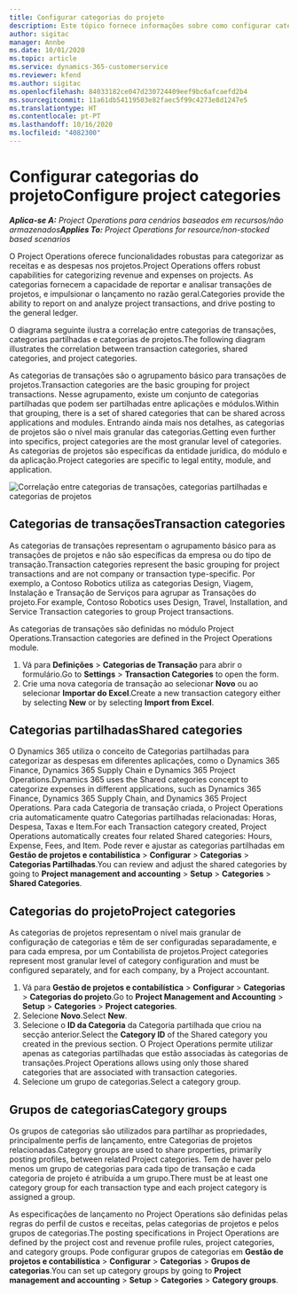 ```yaml
---
title: Configurar categorias do projeto
description: Este tópico fornece informações sobre como configurar categorias de projetos.
author: sigitac
manager: Annbe
ms.date: 10/01/2020
ms.topic: article
ms.service: dynamics-365-customerservice
ms.reviewer: kfend
ms.author: sigitac
ms.openlocfilehash: 84033182ce047d230724409eef9bc6afcaefd2b4
ms.sourcegitcommit: 11a61db54119503e82faec5f99c4273e8d1247e5
ms.translationtype: HT
ms.contentlocale: pt-PT
ms.lasthandoff: 10/16/2020
ms.locfileid: "4082300"
---
```

# <a name="configure-project-categories"></a><span data-ttu-id="fd833-103">Configurar categorias do projeto</span><span class="sxs-lookup"><span data-stu-id="fd833-103">Configure project categories</span></span>

<span data-ttu-id="fd833-104">_**Aplica-se A:** Project Operations para cenários baseados em recursos/não armazenados_</span><span class="sxs-lookup"><span data-stu-id="fd833-104">_**Applies To:** Project Operations for resource/non-stocked based scenarios_</span></span>

<span data-ttu-id="fd833-105">O Project Operations oferece funcionalidades robustas para categorizar as receitas e as despesas nos projetos.</span><span class="sxs-lookup"><span data-stu-id="fd833-105">Project Operations offers robust capabilities for categorizing revenue and expenses on projects.</span></span> <span data-ttu-id="fd833-106">As categorias fornecem a capacidade de reportar e analisar transações de projetos, e impulsionar o lançamento no razão geral.</span><span class="sxs-lookup"><span data-stu-id="fd833-106">Categories provide the ability to report on and analyze project transactions, and drive posting to the general ledger.</span></span>

<span data-ttu-id="fd833-107">O diagrama seguinte ilustra a correlação entre categorias de transações, categorias partilhadas e categorias de projetos.</span><span class="sxs-lookup"><span data-stu-id="fd833-107">The following diagram illustrates the correlation between transaction categories, shared categories, and project categories.</span></span> 

<span data-ttu-id="fd833-108">As categorias de transações são o agrupamento básico para transações de projetos.</span><span class="sxs-lookup"><span data-stu-id="fd833-108">Transaction categories are the basic grouping for project transactions.</span></span> <span data-ttu-id="fd833-109">Nesse agrupamento, existe um conjunto de categorias partilhadas que podem ser partilhadas entre aplicações e módulos.</span><span class="sxs-lookup"><span data-stu-id="fd833-109">Within that grouping, there is a set of shared categories that can be shared across applications and modules.</span></span> <span data-ttu-id="fd833-110">Entrando ainda mais nos detalhes, as categorias de projetos são o nível mais granular das categorias.</span><span class="sxs-lookup"><span data-stu-id="fd833-110">Getting even further into specifics, project categories are the most granular level of categories.</span></span> <span data-ttu-id="fd833-111">As categorias de projetos são específicas da entidade jurídica, do módulo e da aplicação.</span><span class="sxs-lookup"><span data-stu-id="fd833-111">Project categories are specific to legal entity, module, and application.</span></span>

![Correlação entre categorias de transações, categorias partilhadas e categorias de projetos](media/project-categories.png)

## <a name="transaction-categories"></a><span data-ttu-id="fd833-113">Categorias de transações</span><span class="sxs-lookup"><span data-stu-id="fd833-113">Transaction categories</span></span>

<span data-ttu-id="fd833-114">As categorias de transações representam o agrupamento básico para as transações de projetos e não são específicas da empresa ou do tipo de transação.</span><span class="sxs-lookup"><span data-stu-id="fd833-114">Transaction categories represent the basic grouping for project transactions and are not company or transaction type-specific.</span></span> <span data-ttu-id="fd833-115">Por exemplo, a Contoso Robotics utiliza as categorias Design, Viagem, Instalação e Transação de Serviços para agrupar as Transações do projeto.</span><span class="sxs-lookup"><span data-stu-id="fd833-115">For example, Contoso Robotics uses Design, Travel, Installation, and Service Transaction categories to group Project transactions.</span></span>

<span data-ttu-id="fd833-116">As categorias de transações são definidas no módulo Project Operations.</span><span class="sxs-lookup"><span data-stu-id="fd833-116">Transaction categories are defined in the Project Operations module.</span></span> 
1. <span data-ttu-id="fd833-117">Vá para **Definições** \> **Categorias de Transação** para abrir o formulário.</span><span class="sxs-lookup"><span data-stu-id="fd833-117">Go to **Settings** \> **Transaction Categories** to open the form.</span></span> 
2. <span data-ttu-id="fd833-118">Crie uma nova categoria de transação ao selecionar **Novo** ou ao selecionar **Importar do Excel**.</span><span class="sxs-lookup"><span data-stu-id="fd833-118">Create a new transaction category either by selecting **New** or by selecting **Import from Excel**.</span></span>

## <a name="shared-categories"></a><span data-ttu-id="fd833-119">Categorias partilhadas</span><span class="sxs-lookup"><span data-stu-id="fd833-119">Shared categories</span></span>

<span data-ttu-id="fd833-120">O Dynamics 365 utiliza o conceito de Categorias partilhadas para categorizar as despesas em diferentes aplicações, como o Dynamics 365 Finance, Dynamics 365 Supply Chain e Dynamics 365 Project Operations.</span><span class="sxs-lookup"><span data-stu-id="fd833-120">Dynamics 365 uses the Shared categories concept to categorize expenses in different applications, such as Dynamics 365 Finance, Dynamics 365 Supply Chain, and Dynamics 365 Project Operations.</span></span> <span data-ttu-id="fd833-121">Para cada Categoria de transação criada, o Project Operations cria automaticamente quatro Categorias partilhadas relacionadas: Horas, Despesa, Taxas e Item.</span><span class="sxs-lookup"><span data-stu-id="fd833-121">For each Transaction category created, Project Operations automatically creates four related Shared categories: Hours, Expense, Fees, and Item.</span></span> <span data-ttu-id="fd833-122">Pode rever e ajustar as categorias partilhadas em **Gestão de projetos e contabilística** \> **Configurar** \> **Categorias** \> **Categorias Partilhadas**.</span><span class="sxs-lookup"><span data-stu-id="fd833-122">You can review and adjust the shared categories by going to **Project management and accounting** \> **Setup** \> **Categories** \> **Shared Categories**.</span></span>

## <a name="project-categories"></a><span data-ttu-id="fd833-123">Categorias do projeto</span><span class="sxs-lookup"><span data-stu-id="fd833-123">Project categories</span></span>

<span data-ttu-id="fd833-124">As categorias de projetos representam o nível mais granular de configuração de categorias e têm de ser configuradas separadamente, e para cada empresa, por um Contabilista de projetos.</span><span class="sxs-lookup"><span data-stu-id="fd833-124">Project categories represent most granular level of category configuration and must be configured separately, and for each company, by a Project accountant.</span></span>

1. <span data-ttu-id="fd833-125">Vá para **Gestão de projetos e contabilística** \> **Configurar** \> **Categorias** \> **Categorias do projeto**.</span><span class="sxs-lookup"><span data-stu-id="fd833-125">Go to **Project Management and Accounting** \> **Setup** \> **Categories** \> **Project categories**.</span></span>
2. <span data-ttu-id="fd833-126">Selecione **Novo**.</span><span class="sxs-lookup"><span data-stu-id="fd833-126">Select **New**.</span></span>
3. <span data-ttu-id="fd833-127">Selecione o **ID da Categoria** da Categoria partilhada que criou na secção anterior.</span><span class="sxs-lookup"><span data-stu-id="fd833-127">Select the **Category ID** of the Shared category you created in the previous section.</span></span> <span data-ttu-id="fd833-128">O Project Operations permite utilizar apenas as categorias partilhadas que estão associadas às categorias de transações.</span><span class="sxs-lookup"><span data-stu-id="fd833-128">Project Operations allows using only those shared categories that are associated with transaction categories.</span></span>
4. <span data-ttu-id="fd833-129">Selecione um grupo de categorias.</span><span class="sxs-lookup"><span data-stu-id="fd833-129">Select a category group.</span></span>

## <a name="category-groups"></a><span data-ttu-id="fd833-130">Grupos de categorias</span><span class="sxs-lookup"><span data-stu-id="fd833-130">Category groups</span></span>

<span data-ttu-id="fd833-131">Os grupos de categorias são utilizados para partilhar as propriedades, principalmente perfis de lançamento, entre Categorias de projetos relacionadas.</span><span class="sxs-lookup"><span data-stu-id="fd833-131">Category groups are used to share properties, primarily posting profiles, between related Project categories.</span></span> <span data-ttu-id="fd833-132">Tem de haver pelo menos um grupo de categorias para cada tipo de transação e cada categoria de projeto é atribuída a um grupo.</span><span class="sxs-lookup"><span data-stu-id="fd833-132">There must be at least one category group for each transaction type and each project category is assigned a group.</span></span>

<span data-ttu-id="fd833-133">As especificações de lançamento no Project Operations são definidas pelas regras do perfil de custos e receitas, pelas categorias de projetos e pelos grupos de categorias.</span><span class="sxs-lookup"><span data-stu-id="fd833-133">The posting specifications in Project Operations are defined by the project cost and revenue profile rules, project categories, and category groups.</span></span> <span data-ttu-id="fd833-134">Pode configurar grupos de categorias em **Gestão de projetos e contabilística** \> **Configurar** \> **Categorias** \> **Grupos de categorias**.</span><span class="sxs-lookup"><span data-stu-id="fd833-134">You can set up category groups by going to **Project management and accounting** \> **Setup** \> **Categories** \> **Category groups**.</span></span>
